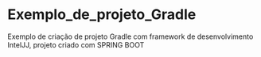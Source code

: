 # Exemplo_de_projeto_Gradle


Exemplo de criação de projeto Gradle com framework de desenvolvimento IntelJJ, projeto criado com SPRING BOOT
